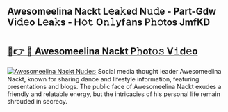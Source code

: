 ## Awesomeelina Nackt L𝚎a𝚔ed N𝚞𝚍e - Part-Gdw Vi𝚍𝚎o L𝚎a𝚔s - H𝚘𝚝 O𝚗𝚕yf𝚊ns P𝚑𝚘tos JmfKD

# <h2><a href="http://kf4km5d.oniu.top/?m=Awesomeelina+Nackt">🔗👉 🔴 Awesomeelina Nackt P𝚑ot𝚘𝚜 V𝚒d𝚎o</a></h2>

[![Awesomeelina Nackt Nu𝚍e𝚜](https://i.imgur.com/0qMVB7G.gif)](http://kf4km5d.oniu.top/?m=Awesomeelina+Nackt)
Social media thought leader Awesomeelina Nackt, known for sharing dance and lifestyle information, featuring presentations and blogs. The public face of Awesomeelina Nackt exudes a friendly and relatable energy, but the intricacies of his personal life remain shrouded in secrecy.  
